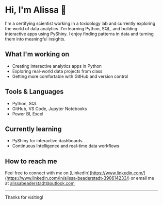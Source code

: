 # Hi, I'm Alissa 👋

I'm a certifying scientist working in a toxicology lab and currently exploring the world of data analytics. I'm learning Python, SQL, and building interactive apps using PyShiny. I enjoy finding patterns in data and turning them into meaningful insights.

## What I'm working on
- Creating interactive analytics apps in Python
- Exploring real-world data projects from class
- Getting more comfortable with GitHub and version control

## Tools & Languages
- Python, SQL
- GitHub, VS Code, Jupyter Notebooks
- Power BI, Excel

## Currently learning
- PyShiny for interactive dashboards
- Continuous Intelligence and real-time data workflows

## How to reach me
Feel free to connect with me on [LinkedIn](https://www.linkedin.com/](https://www.linkedin.com/in/alissa-beaderstadt-390614233/) or email me at alissabeaderstadt@outlook.com

---

Thanks for visiting!

